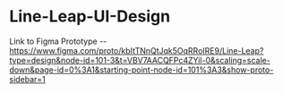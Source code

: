 # Line-Leap-UI-Design

Link to Figma Prototype --
https://www.figma.com/proto/kbItTNnQtJqk5OqRRoIRE9/Line-Leap?type=design&node-id=101-3&t=VBV7AACQFPc4ZYil-0&scaling=scale-down&page-id=0%3A1&starting-point-node-id=101%3A3&show-proto-sidebar=1

